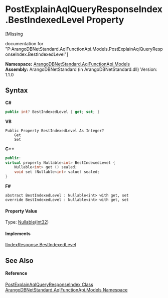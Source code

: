 # PostExplainAqlQueryResponseIndex.BestIndexedLevel Property 
 

\[Missing <summary> documentation for "P:ArangoDBNetStandard.AqlFunctionApi.Models.PostExplainAqlQueryResponseIndex.BestIndexedLevel"\]

**Namespace:**&nbsp;<a href="e03acbe1-782e-533e-7ffe-cd51613ed54f">ArangoDBNetStandard.AqlFunctionApi.Models</a><br />**Assembly:**&nbsp;ArangoDBNetStandard (in ArangoDBNetStandard.dll) Version: 1.1.0

## Syntax

**C#**<br />
``` C#
public int? BestIndexedLevel { get; set; }
```

**VB**<br />
``` VB
Public Property BestIndexedLevel As Integer?
	Get
	Set
```

**C++**<br />
``` C++
public:
virtual property Nullable<int> BestIndexedLevel {
	Nullable<int> get () sealed;
	void set (Nullable<int> value) sealed;
}
```

**F#**<br />
``` F#
abstract BestIndexedLevel : Nullable<int> with get, set
override BestIndexedLevel : Nullable<int> with get, set
```


#### Property Value
Type: <a href="https://docs.microsoft.com/dotnet/api/system.nullable-1" target="_blank" rel="noopener noreferrer">Nullable</a>(<a href="https://docs.microsoft.com/dotnet/api/system.int32" target="_blank" rel="noopener noreferrer">Int32</a>)

#### Implements
<a href="41923661-d9f2-f847-5378-d27ed6fca2ff">IIndexResponse.BestIndexedLevel</a><br />

## See Also


#### Reference
<a href="da0362a5-de95-6550-5569-177a7fbb9a53">PostExplainAqlQueryResponseIndex Class</a><br /><a href="e03acbe1-782e-533e-7ffe-cd51613ed54f">ArangoDBNetStandard.AqlFunctionApi.Models Namespace</a><br />